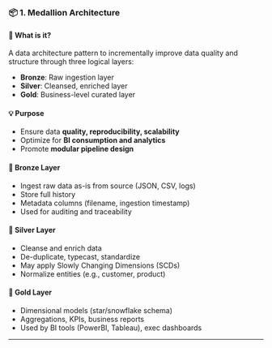 ### 📦 1. Medallion Architecture

#### 🧠 What is it?

A data architecture pattern to incrementally improve data quality and structure through three logical layers:

* **Bronze**: Raw ingestion layer
* **Silver**: Cleansed, enriched layer
* **Gold**: Business-level curated layer

#### 💡 Purpose

* Ensure data **quality, reproducibility, scalability**
* Optimize for **BI consumption and analytics**
* Promote **modular pipeline design**

#### 🥉 Bronze Layer

* Ingest raw data as-is from source (JSON, CSV, logs)
* Store full history
* Metadata columns (filename, ingestion timestamp)
* Used for auditing and traceability

#### 🥈 Silver Layer

* Cleanse and enrich data
* De-duplicate, typecast, standardize
* May apply Slowly Changing Dimensions (SCDs)
* Normalize entities (e.g., customer, product)

#### 🥇 Gold Layer

* Dimensional models (star/snowflake schema)
* Aggregations, KPIs, business reports
* Used by BI tools (PowerBI, Tableau), exec dashboards

---
